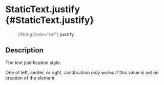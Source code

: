 StaticText.justify {#StaticText.justify}
==================

> [String]{role="ref"} **justify**

Description
-----------

The text justification style.

One of left, center, or right. Justification only works if this value is
set on creation of the element.
